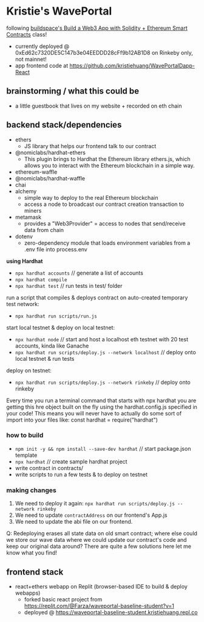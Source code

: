 # Kristie's WavePortal

following [buildspace's Build a Web3 App with Solidity + Ethereum Smart Contracts](https://app.buildspace.so/) class!
* currently deployed @ 0xEd62c7320DE5C147b3e04EEDDD28cFf9b12AB1D8 on Rinkeby only, not mainnet!
* app frontend code at https://github.com/kristiehuang/WavePortalDapp-React

## brainstorming / what this could be
* a little guestbook that lives on my website + recorded on eth chain

## backend stack/dependencies
* ethers
    * JS library that helps our frontend talk to our contract
* @nomiclabs/hardhat-ethers 
    * This plugin brings to Hardhat the Ethereum library ethers.js, which allows you to interact with the Ethereum blockchain in a simple way.
* ethereum-waffle 
* @nomiclabs/hardhat-waffle 
* chai 
* alchemy
    * simple way to deploy to the real Ethereum blockchain
    * access a node to broadcast our contract creation transaction to miners
* metamask
    * provides a "Web3Provider" = access to nodes that send/receive data from chain
* dotenv
    * zero-dependency module that loads environment variables from a .env file into process.env

**using Hardhat**

* `npx hardhat accounts` // generate a list of accounts
* `npx hardhat compile`
* `npx hardhat test` // run tests in test/ folder

run a script that compiles & deploys contract on auto-created temporary test network:
* `npx hardhat run scripts/run.js` 


start local testnet & deploy on local testnet:
* `npx hardhat node` // start and host a localhost eth testnet with 20 test accounts, kinda like Ganache
* `npx hardhat run scripts/deploy.js --network localhost` // deploy onto local testnet & run tests

deploy on testnet:
* `npx hardhat run scripts/deploy.js --network rinkeby` // deploy onto rinkeby

Every time you run a terminal command that starts with npx hardhat you are getting this hre object built on the fly using the hardhat.config.js specified in your code! This means you will never have to actually do some sort of import into your files like:
const hardhat = require("hardhat")

### how to build
* `npm init -y && npm install --save-dev hardhat` // start package.json template
* `npx hardhat` // create sample hardhat project
* write contract in contracts/
* write scripts to run a few tests & to deploy on testnet

### making changes
1. We need to deploy it again: `npx hardhat run scripts/deploy.js --network rinkeby`
2. We need to update `contractAddress` on our frontend's App.js
3. We need to update the abi file on our frontend. 

Q: Redeploying erases all state data on old smart contract; where else could we store our wave data where we could update our contract's code and keep our original data around? There are quite a few solutions here let me know what you find!



## frontend stack
* react+ethers webapp on Replit (browser-based IDE to build & deploy webapps)
    * forked basic react project from https://replit.com/@Farza/waveportal-baseline-student?v=1
    * deployed @ https://waveportal-baseline-student.kristiehuang.repl.co
